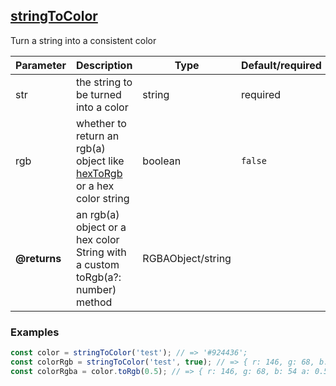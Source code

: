 ## [stringToColor](src/functions/colors/stringToColor.ts)
Turn a string into a consistent color

| Parameter | Description | Type | Default/required |
|------|--------------|-----------|-------------|
| str | the string to be turned into a color | string | required |
| rgb | whether to return an rgb(a) object like [hexToRgb](docs/functions/hexToRgb.md) or a hex color string | boolean | `false` |
| **@returns** | an rgb(a) object or a hex color String with a custom toRgb(a?: number) method | RGBAObject/string | |

### Examples
```javascript
const color = stringToColor('test'); // => '#924436';
const colorRgb = stringToColor('test', true); // => { r: 146, g: 68, b: 54 a: null }
const colorRgba = color.toRgb(0.5); // => { r: 146, g: 68, b: 54 a: 0.5 }
```
